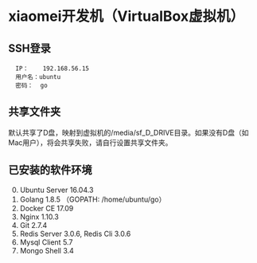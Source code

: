# xiaomei开发机（VirtualBox虚拟机）

## SSH登录
```
  IP：    192.168.56.15
  用户名：ubuntu
  密码：  go
```

## 共享文件夹

默认共享了D盘，映射到虚拟机的/media/sf_D_DRIVE目录。如果没有D盘（如Mac用户），将会共享失败，请自行设置共享文件夹。

## 已安装的软件环境
0. Ubuntu Server 16.04.3
1. Golang 1.8.5 （GOPATH: /home/ubuntu/go）
2. Docker CE 17.09
3. Nginx 1.10.3
4. Git 2.7.4
5. Redis Server 3.0.6, Redis Cli 3.0.6
6. Mysql Client 5.7
7. Mongo Shell 3.4
